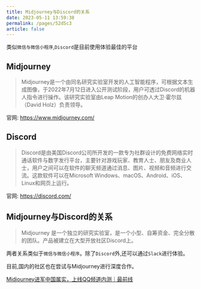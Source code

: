 ```yaml
---
title: Midjourney与Discord的关系
date: 2023-05-11 13:59:38
permalink: /pages/52d5c3
article: false
---
```



类似`微信与微信小程序`,`Discord`是目前使用体验最佳的平台


## Midjourney

> Midjourney是一个由同名研究实验室开发的人工智能程序，可根据文本生成图像，于2022年7月12日进入公开测试阶段，用户可透过Discord的机器人指令进行操作。该研究实验室由Leap Motion的创办人大卫·霍尔兹（David Holz）负责领导。

官网: <a href="https://www.midjourney.com/" target="__blank">https://www.midjourney.com/</a>

## Discord
> Discord是由美国Discord公司所开发的一款专为社群设计的免费网络实时通话软件与数字发行平台，主要针对游戏玩家、教育人士、朋友及商业人士，用户之间可以在软件的聊天频道通过消息、图片、视频和音频进行交流。这款软件可以在Microsoft Windows、macOS、Android、iOS、Linux和网页上运行。

官网: <a href="https://discord.com/" target="__blank">https://discord.com/</a>

## Midjourney与Discord的关系

> Midjourney 是一个独立的研究实验室，是一个小型、自筹资金、完全分散的团队。产品被建立在大型开放社区Discord上。

两者关系类似于`微信与微信小程序`。除了`Discord`外,还可以通过`Slack`进行体验。

目前,国内的社区也在尝试与Midjourney进行深度合作。

<a href="https://new.qq.com/rain/a/20230519A01VL500" target="__blank">Midjourney进军中国属实，上线QQ频道内测｜最前线</a>
